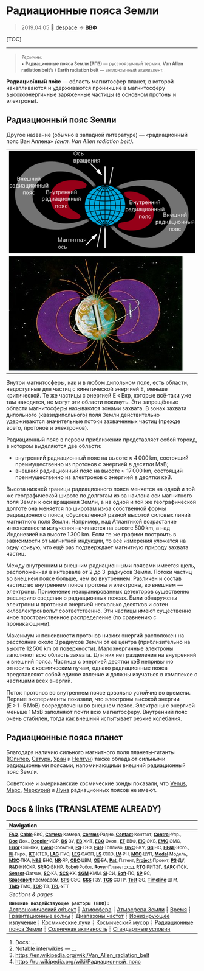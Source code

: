 # Радиационные пояса Земли
> 2019.04.05 [🚀](../index/index.md) [despace](index.md) → **[ВВФ](ef.md)**

[TOC]

---

> <small>*Термины:*<br> • **Радиационные пояса Земли (РПЗ)** — русскоязычный термин. **Van Allen radiation belt’s / Earth radiation belt** — англоязычный эквивалент.</small>

**Радиацио́нный по́яс** — область магнитосфер планет, в которой накапливаются и удерживаются проникшие в магнитосферу высокоэнергичные заряженные частицы (в основном протоны и электроны).



## Радиационный пояс Земли
Другое название (обычно в западной литературе) — «радиационный пояс Ван Аллена» *(англ. Van Allen radiation belt)*.

||
|:--|
|![](f/ef/van_allen_radiation_belt1.png)|
|![](f/ef/van_allen_radiation_belt2.jpg)|

Внутри магнитосферы, как и в любом дипольном поле, есть области, недоступные для частиц с кинетической энергией E, меньше критической. Те же частицы с энергией E < Екр, которые всё‑таки уже там находятся, не могут эти области покинуть. Эти запрещённые области магнитосферы называются зонами захвата. В зонах захвата дипольного (квазидипольного) поля Земли действительно удерживаются значительные потоки захваченных частиц (прежде всего, протонов и электронов).

Радиационный пояс в первом приближении представляет собой тороид, в котором выделяются две области:

   - внутренний радиационный пояс на высоте ≈ 4 000 km, состоящий преимущественно из протонов с энергией в десятки МэВ;
   - внешний радиационный пояс на высоте ≈ 17 000 km, состоящий преимущественно из электронов с энергией в десятки кэВ.

Высота нижней границы радиационного пояса меняется на одной и той же географической широте по долготам из‑за наклона оси магнитного поля Земли к оси вращения Земли, а на одной и той же географической долготе она меняется по широтам из‑за собственной формы радиационного пояса, обусловленной разной высотой силовых линий магнитного поля Земли. Например, над Атлантикой возрастание интенсивности излучения начинается на высоте 500 km, а над Индонезией на высоте 1 300 km. Если те же графики построить в зависимости от магнитной индукции, то все измерения уложатся на одну кривую, что ещё раз подтверждает магнитную природу захвата частиц.

Между внутренним и внешним радиационными поясами имеется щель, расположенная в интервале от 2 до 3  радиусов Земли. Потоки частиц во внешнем поясе больше, чем во внутреннем. Различен и состав частиц: во внутреннем поясе протоны и электроны, во внешнем — электроны. Применение неэкранированных детекторов существенно расширило сведения о радиационных поясах. Были обнаружены электроны и протоны с энергией несколько десятков и сотен килоэлектронвольт соответственно. Эти частицы имеют существенно иное пространственное распределение (по сравнению с проникающими).

Максимум интенсивности протонов низких энергий расположен на расстоянии около 3 радиусов Земли от её центра (приблизительно на высоте 12 500 km от поверхности). Малоэнергичные электроны заполняют всю область захвата. Для них нет разделения на внутренний и внешний пояса. Частицы с энергией десятки кэВ непривычно относить к космическим лучам, однако радиационные пояса представляют собой единое явление и должны изучаться в комплексе с частицами всех энергий.

Поток протонов во внутреннем поясе довольно устойчив во времени. Первые эксперименты показали, что электроны высокой энергии (E > 1 ‑ 5 МэВ) сосредоточены во внешнем поясе. Электроны с энергией меньше 1 МэВ заполняют почти всю магнитосферу. Внутренний пояс очень стабилен, тогда как внешний испытывает резкие колебания.



## Радиационные пояса планет
Благодаря наличию сильного магнитного поля планеты‑гиганты ([Юпитер](jupiter.md), [Сатурн](saturn.md), [Уран](uranus.md) и [Нептун](neptune.md)) также обладают сильными радиационными поясами, напоминающими внешний радиационный пояс Земли.

Советские и американские космические зонды показали, что [Venus](venus.md), [Марс](mars.md), [Меркурий](mercury.md) и [Луна](moon.md) радиационных поясов не имеют.



<p style="page-break-after:always"> </p>

## Docs & links (TRANSLATEME ALREADY)
|Navigation|
|:--|
|<small>**[FAQ](faq.md)**, **[Cable](cable.md)**·БКС, **[Camera](cam.md)**·Камера, **[Comms](comms.md)**·Радио, **[Contact](contact.md)**·Контакт, **[Control](control.md)**·Упр., **[Doc](doc.md)**·Док., **[Doppler](doppler.md)**·ИСР, **[DS](ds.md)**·ЗУ, **[EB](eb.md)**·ХИТ, **[ECO](ecology.md)**·Экол., **[EF](ef.md)**·ВВФ, **[ElC](elc.md)**·ЭКБ, **[EMC](emc.md)**·ЭМС, **[Error](error.md)**·Ошибки, **[Event](event.md)**·События, **[FS](fs.md)**·ТЭО, **[Fuel](fuel.md)**·Топливо, **[GNC](gnc.md)**·БКУ, **[GS](scs.md)**·НС, **[HF&E](hfe.md)**·Эрго., **[IU](iu.md)**·Гиро., **[KT](kt.md)**·КТЕХ, **[LAG](lag.md)**·ПУC, **[LES](les.md)**·САСП, **[LS](ls.md)**·СЖО, **[LV](lv.md)**·РН, **[MCC](mcc.md)**·ЦУП, **[Model](model.md)**·Модель, **[MSC](sc.md)**·ПКА, **[N&B](nnb.md)**·БНО, **[NR](nr.md)**·ЯР, **[OBC](obc.md)**·ЦВМ, **[OE](oe.md)**·БА, **[Pat.](патент.md)**·Патент, **[Project](project.md)**·Проект, **[PS](ps.md)**·ДУ, **[R&D](rnd.md)**·НИОКР, **[SRRQ](srrq.md)**·БКНР, **[Robot](robotics.md)**·Робот, **[Rover](rover.md)**·Планетоход, **[RTG](rtg.md)**·РИТЭГ, **[SARC](sarc.md)**·ПСК, **[Sensor](sensor.md)**·Датчик, **[SC](sc.md)**·КА, **[SCS](scs.md)**·КК, **[SGM](sgm.md)**·КММ, **[SI](si.md)**·СИ, **[Soft](soft.md)**·ПО, **[SP](sp.md)**·БС, **[Spaceport](spaceport.md)**·Космодром, **[SPS](sps.md)**·СЭС, **[SSS](sss.md)**·ГЗУ, **[TCS](tcs.md)**·СОТР, **[Test](test.md)**·ЭО, **[Timeline](timeline.md)**·ЦГМ, **[TMS](tms.md)**·ТМС, **[TOR](tor.md)**·ТЗ, **[TRL](trl.md)**·УГТ</small>|
|*Sections & pages*|
|**`Внешние воздействующие факторы (ВВФ):`**<br> [Астрономический объект](aob.md) ┊ [Атмосфера](atmosphere.md) ┊ [Атмосфера Земли](earth_atmo.md) ┊ [Время](time.md) ┊ [Гравитационные волны](gravwave.md) ┊ [Диапазоны частот](rf.md) ┊ [Ионизирующее излучение](ion_rad.md) ┊ [Космические лучи](cr.md) ┊ [Космический мусор](sdeb.md) ┊ [Радиационные пояса Земли](varb.md) ┊ [Солнечная активность](solar_ph.md) ┊ [Стандартные условия](sctp.md)|

   1. Docs: …
   1. Notable interwikies — …
   1. <https://en.wikipedia.org/wiki/Van_Allen_radiation_belt>
   1. <https://ru.wikipedia.org/wiki/Радиационный_пояс>
